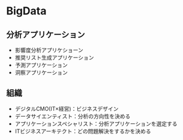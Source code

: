 # BigData


## 分析アプリケーション

* 影響度分析アプリケショーン
* 推奨リスト生成アプリケーション
* 予測アプリケーション
* 洞察アプリケーション

## 組織

* デジタルCMO(IT×経営)：ビジネスデザイン
* データサイエンティスト：分析の方向性を決める
* アプリケーションスペシャリスト：分析アプリケーションを選定する
* ITビジネスアーキテクト：どの問題解決をするかを決める





